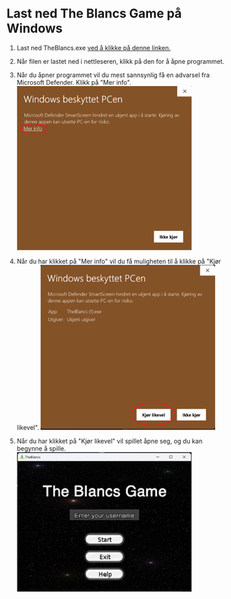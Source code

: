 # Last ned The Blancs Game på Windows

1. Last ned TheBlancs.exe [ved å klikke på denne linken.](https://github.com/helges1/The-Blancs/raw/main/TheBlancs.exe)

2. Når filen er lastet ned i nettleseren, klikk på den for å åpne programmet.

3. Når du åpner programmet vil du mest sannsynlig få en advarsel fra Microsoft Defender. Klikk på "Mer info".
   <img src="../Windows/assets/windows-1.png" alt="Klikk på mer info" width="400"/>

4. Når du har klikket på "Mer info" vil du få muligheten til å klikke på "Kjør likevel".
   <img src="../Windows/assets/windows-2.png" alt="Klikk på kjør likevel" width="400"/>

5. Når du har klikket på "Kjør likevel" vil spillet åpne seg, og du kan begynne å spille.
   <img src="../Windows/assets/windows-3.png" alt="Spillet er klart til å spilles" width="400"/>
